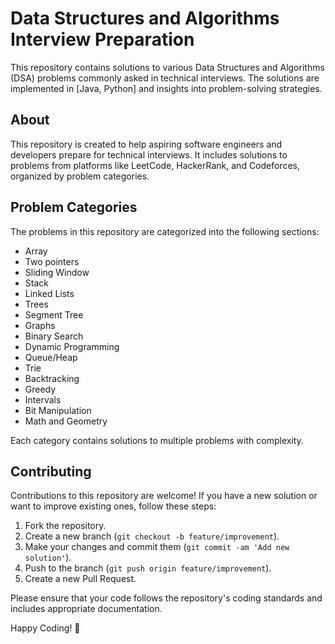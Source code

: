# Data Structures and Algorithms Interview Preparation

This repository contains solutions to various Data Structures and Algorithms (DSA) problems commonly asked in technical interviews. The solutions are implemented in [Java, Python] and insights into problem-solving strategies.

## About

This repository is created to help aspiring software engineers and developers prepare for technical interviews. It includes solutions to problems from platforms like LeetCode, HackerRank, and Codeforces, organized by problem categories.


## Problem Categories

The problems in this repository are categorized into the following sections:

- Array
- Two pointers
- Sliding Window
- Stack
- Linked Lists
- Trees
- Segment Tree
- Graphs
- Binary Search
- Dynamic Programming
- Queue/Heap
- Trie
- Backtracking
- Greedy
- Intervals
- Bit Manipulation
- Math and Geometry

Each category contains solutions to multiple problems with complexity.


## Contributing

Contributions to this repository are welcome! If you have a new solution or want to improve existing ones, follow these steps:

1. Fork the repository.
2. Create a new branch (`git checkout -b feature/improvement`).
3. Make your changes and commit them (`git commit -am 'Add new solution'`).
4. Push to the branch (`git push origin feature/improvement`).
5. Create a new Pull Request.

Please ensure that your code follows the repository's coding standards and includes appropriate documentation.


Happy Coding! 🚀



